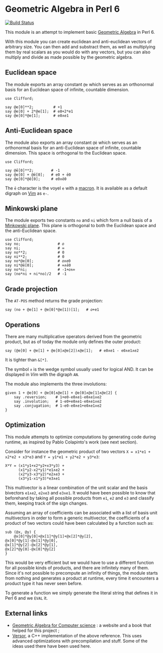 Geometric Algebra in Perl 6
===========================

[![Build Status](https://travis-ci.org/grondilu/clifford.svg)](https://travis-ci.org/grondilu/clifford)

This module is an attempt to implement basic [Geometric
Algebra](http://en.wikipedia.org/wiki/Geometric_Algebra) in Perl 6.

With this module you can create euclidean and anti-euclidean vectors of
arbitrary size.  You can then add and substract them, as well as multiplying
them by real scalars as you would do with any vectors, but you can also
multiply and divide as made possible by the geometric algebra.

Euclidean space
---------------

The module exports an array constant `@e` which serves as an orthonormal basis
for an Euclidean space of infinite, countable dimension.

    use Clifford;

    say @e[0]**2;         # +1
    say @e[0] + 2*@e[1];  # e0+2*e1
    say @e[0]*@e[1];      # e0∧e1

Anti-Euclidean space
--------------------

The module also exports an array constant `@ē` which serves as an orthonormal
basis for an anti-Euclidean space of infinite, countable dimension.  This
space is orthogonal to the Euclidean space.

    use Clifford;

    say @ē[0]**2;        # -1
    say @e[0] + @ē[0];   # e0 + ē0
    say @e[0]*@ē[0];     # e0∧ē0

The `ē` character is the voyel `e` with a [macron](https://en.wikipedia.org/wiki/Macron).
It is available as a default digraph on [Vim](http://www.vim.org) as `e-`.

Minkowski plane
---------------

The module exports two constants `no` and `ni` which form a null basis of a
[Minkowski plane](https://en.wikipedia.org/wiki/Minkowski_plane).  This plane
is orthogonal to both the Euclidean space and the anti-Euclidean space.

    use Clifford;
    say no;                 # 𝑜
    say ni;                 # ∞
    say no**2;              # 0
    say ni**2;              # 0
    say no*@e[0];           # 𝑜∧e0
    say ni*@ē[0];           # ∞∧ē0
    say no*ni;              # -1+𝑜∧∞
    say (no*ni + ni*no)/2   # -1

Grade projection
----------------

The `AT-POS` method returns the grade projection:

    say (no + @e[1] + @e[0]*@e[1])[1];   # 𝑜+e1

Operations
----------

There are many multiplicative operators derived from the geometric product, but
as of today the module only defines the outer product:

    say (@e[0] + @e[1] + @e[0]∧@e[2])∧@e[1];   # e0∧e1 - e0∧e1∧e2

It is tighter than `&[*]`.

The symbol `∧` is the wedge symbol usually used for logical AND.
It can be displayed in *Vim* with the digraph `AN`.

The module also implements the three involutions:

    given 1 + @e[0] + @e[0]∧@e[1] + @e[0]∧@e[1]∧@e[2] {
        say .reversion;    # 1+e0-e0∧e1-e0∧e1∧e2
        say .involution;   # 1-e0+e0∧e1-e0∧e1∧e2
        say .conjugation;  # 1-e0-e0∧e1+e0∧e1∧e2
    }

Optimization
------------

This module attempts to optimize computations by generating code during
runtime, as inspired by Pablo Colapinto's work (see next section).

Consider for instance the geometric product of two vectors `X = x1*e1 + x2*e2 +
x3*e3` and `Y = y1*e1 + y2*e2 + y3*e3`:

    X*Y = (x1*y1+x2*y2+x3*y3) +
          (x1*y2-x2*y1)*e1∧e2 +
          (x2*y3-x3*y2)*e2∧e3 +
          (x3*y1-x1*y3)*e3∧e1
     
This multivector is a linear combination of the unit scalar and the basis
bivectors `e1∧e2`, `e2∧e3` and `e3∧e1`.  It would have been possible to know
that beforehand by taking all possible products from `e1`, `e2` and `e3` and
classify them, keeping track of the sign changes.

Assuming an array of coefficients can be associated with a list of basis unit multivectors in order
to form a generic multivector, the coefficients of a product of two vectors could have been
calculated by a function such as:

    sub (@x, @y) {
        @x[0]*@y[0]+@x[1]*@y[1]+@x[2]*@y[2],
	@x[0]*@y[1]-@x[1]*@y[0],
	@x[1]*@y[2]-@x[2]*@y[1],
	@x[2]*@y[0]-@x[0]*@y[2]
    }

This would be very efficient but we would have to use a different function for
all possible kinds of products, and there are infinitely many of them.  Since
it's not possible to precompute an infinity of things, the module starts from
nothing and generates a product at runtime, every time it encounters a product
type it has never seen before.

To generate a function we simply generate the literal string that defines it in
Perl 6 and we `EVAL` it.

External links
--------

* [Geometric Algebra for Computer science](http://www.geometricalgebra.net) : a
  website and a book that helped for this project ;
* [Versor](https://github.com/wolftype/versor), a C++ implementation of the
  above reference.  This uses advanced optimizations with precompilation and
stuff.  Some of the ideas used there have been used here.
